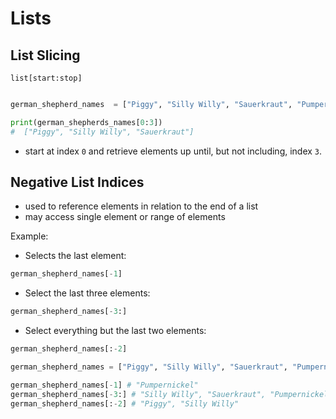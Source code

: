 # Lists
## List Slicing

`list[start:stop]`

```py

german_shepherd_names  = ["Piggy", "Silly Willy", "Sauerkraut", "Pumpernickel"]

print(german_shepherds_names[0:3])
#  ["Piggy", "Silly Willy", "Sauerkraut"]

```

 - start at index `0` and retrieve elements up until, but not including, index `3`.

## Negative List Indices

- used to reference elements in relation to the end of a list
- may access single element or range of elements

Example:

- Selects the last element:
```py
german_shepherd_names[-1]
```
- Select the last three elements:
```py
german_shepherd_names[-3:]
```
- Select everything but the last two elements:
```py
german_shepherd_names[:-2]
```

```py
german_shepherd_names = ["Piggy", "Silly Willy", "Sauerkraut", "Pumpernickel"]

german_shepherd_names[-1] # "Pumpernickel"
german_shepherd_names[-3:] # "Silly Willy", "Sauerkraut", "Pumpernickel"
german_shepherd_names[:-2] # "Piggy", "Silly Willy"
```